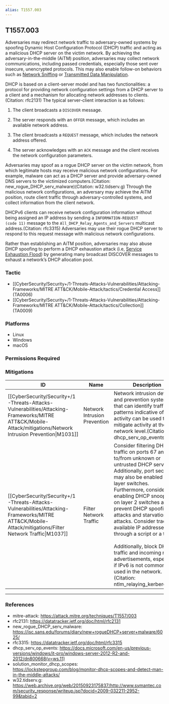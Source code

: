 ```yaml
---
alias: T1557.003
---
```


## T1557.003

Adversaries may redirect network traffic to adversary-owned systems by spoofing Dynamic Host Configuration Protocol (DHCP) traffic and acting as a malicious DHCP server on the victim network. By achieving the adversary-in-the-middle (AiTM) position, adversaries may collect network communications, including passed credentials, especially those sent over insecure, unencrypted protocols. This may also enable follow-on behaviors such as [Network Sniffing](https://attack.mitre.org/techniques/T1040) or [Transmitted Data Manipulation](https://attack.mitre.org/techniques/T1565/002).

DHCP is based on a client-server model and has two functionalities: a protocol for providing network configuration settings from a DHCP server to a client and a mechanism for allocating network addresses to clients.(Citation: rfc2131) The typical server-client interaction is as follows: 

1. The client broadcasts a `DISCOVER` message.

2. The server responds with an `OFFER` message, which includes an available network address. 

3. The client broadcasts a `REQUEST` message, which includes the network address offered. 

4. The server acknowledges with an `ACK` message and the client receives the network configuration parameters.

Adversaries may spoof as a rogue DHCP server on the victim network, from which legitimate hosts may receive malicious network configurations. For example, malware can act as a DHCP server and provide adversary-owned DNS servers to the victimized computers.(Citation: new_rogue_DHCP_serv_malware)(Citation: w32.tidserv.g) Through the malicious network configurations, an adversary may achieve the AiTM position, route client traffic through adversary-controlled systems, and collect information from the client network.

DHCPv6 clients can receive network configuration information without being assigned an IP address by sending a <code>INFORMATION-REQUEST (code 11)</code> message to the <code>All_DHCP_Relay_Agents_and_Servers</code> multicast address.(Citation: rfc3315) Adversaries may use their rogue DHCP server to respond to this request message with malicious network configurations.

Rather than establishing an AiTM position, adversaries may also abuse DHCP spoofing to perform a DHCP exhaustion attack (i.e, [Service Exhaustion Flood](https://attack.mitre.org/techniques/T1499/002)) by generating many broadcast DISCOVER messages to exhaust a network’s DHCP allocation pool. 


### Tactic
- [[CyberSecurity/Security+/1-Threats-Attacks-Vulnerabilities/Attacking-Frameworks/MITRE ATT&CK/Mobile-Attack/tactics/Credential Access]] (TA0006)
- [[CyberSecurity/Security+/1-Threats-Attacks-Vulnerabilities/Attacking-Frameworks/MITRE ATT&CK/Mobile-Attack/tactics/Collection]] (TA0009)

### Platforms
- Linux
- Windows
- macOS

### Permissions Required

### Mitigations

| ID | Name | Description |
| --- | --- | --- |
| [[CyberSecurity/Security+/1-Threats-Attacks-Vulnerabilities/Attacking-Frameworks/MITRE ATT&CK/Mobile-Attack/mitigations/Network Intrusion Prevention\|M1031]] | Network Intrusion Prevention | Network intrusion detection and prevention systems that can identify traffic patterns indicative of AiTM activity can be used to mitigate activity at the network level.(Citation: dhcp_serv_op_events) |
| [[CyberSecurity/Security+/1-Threats-Attacks-Vulnerabilities/Attacking-Frameworks/MITRE ATT&CK/Mobile-Attack/mitigations/Filter Network Traffic\|M1037]] | Filter Network Traffic | Consider filtering DHCP traffic on ports 67 and 68 to/from unknown or untrusted DHCP servers. Additionally, port security may also be enabled on layer switches. Furthermore, consider enabling DHCP snooping on layer 2 switches as it will prevent DHCP spoofing attacks and starvation attacks. Consider tracking available IP addresses through a script or a tool. <br /><br />Additionally, block DHCPv6 traffic and incoming router advertisements, especially if IPv6 is not commonly used in the network.(Citation: ntlm_relaying_kerberos_del) |


---
### References

- mitre-attack: https://attack.mitre.org/techniques/T1557/003
- rfc2131: https://datatracker.ietf.org/doc/html/rfc2131
- new_rogue_DHCP_serv_malware: https://isc.sans.edu/forums/diary/new+rogueDHCP+server+malware/6025/
- rfc3315: https://datatracker.ietf.org/doc/html/rfc3315
- dhcp_serv_op_events: https://docs.microsoft.com/en-us/previous-versions/windows/it-pro/windows-server-2012-R2-and-2012/dn800668(v=ws.11)
- solution_monitor_dhcp_scopes: https://lockstepgroup.com/blog/monitor-dhcp-scopes-and-detect-man-in-the-middle-attacks/
- w32.tidserv.g: https://web.archive.org/web/20150923175837/http://www.symantec.com/security_response/writeup.jsp?docid=2009-032211-2952-99&tabid=2
